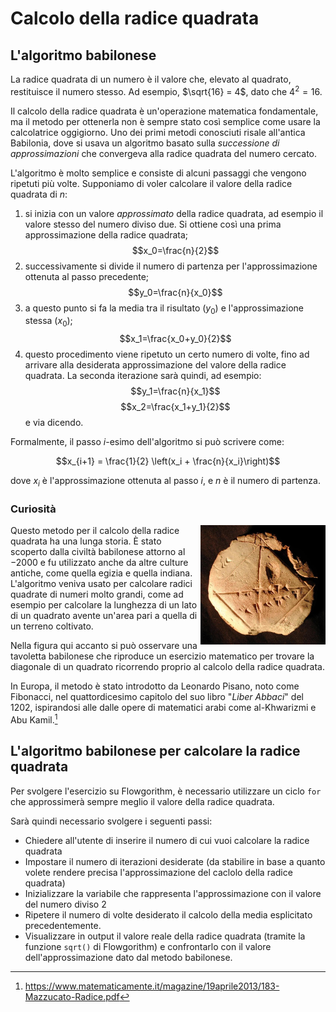 # Calcolo della radice quadrata

## L'algoritmo babilonese

La radice quadrata di un numero è il valore che, elevato al quadrato, restituisce il numero stesso. Ad esempio, $\sqrt{16} = 4$, dato che $4^2=16$.

Il calcolo della radice quadrata è un'operazione matematica fondamentale, ma il metodo per ottenerla non è sempre stato così semplice come usare la calcolatrice oggigiorno. Uno dei primi metodi conosciuti risale all'antica Babilonia, dove si usava un algoritmo basato sulla _successione di approssimazioni_ che convergeva alla radice quadrata del numero cercato.

L'algoritmo è molto semplice e consiste di alcuni passaggi che vengono ripetuti più volte. Supponiamo di voler calcolare il valore della radice quadrata di $n$:

1. si inizia con un valore _approssimato_ della radice quadrata, ad esempio il valore stesso del numero diviso due. Si ottiene così una prima approssimazione della radice quadrata; $$x_0=\frac{n}{2}$$
2. successivamente si divide il numero di partenza per l'approssimazione ottenuta al passo precedente; $$y_0=\frac{n}{x_0}$$
3. a questo punto si fa la media tra il risultato ($y_0$) e l'approssimazione stessa ($x_0$); $$x_1=\frac{x_0+y_0}{2}$$
4. questo procedimento viene ripetuto un certo numero di volte, fino ad arrivare alla desiderata approssimazione del valore della radice quadrata. La seconda iterazione sarà quindi, ad esempio: $$y_1=\frac{n}{x_1}$$ $$x_2=\frac{x_1+y_1}{2}$$ e via dicendo.

Formalmente, il passo _i_-esimo dell'algoritmo si può scrivere come:

$$x_{i+1} = \frac{1}{2} \left(x_i + \frac{n}{x_i}\right)$$

dove $x_i$ è l'approssimazione ottenuta al passo $i$, e $n$ è il numero di partenza.

### Curiosità

<img align="right" width="200px" alt="Tavoletta babilonese" src="/media/tavoletta-babilonese.jpeg">

Questo metodo per il calcolo della radice quadrata ha una lunga storia. È stato scoperto dalla civiltà babilonese attorno al $-2000$ e fu utilizzato anche da altre culture antiche, come quella egizia e quella indiana. L'algoritmo veniva usato per calcolare radici quadrate di numeri molto grandi, come ad esempio per calcolare la lunghezza di un lato di un quadrato avente un'area pari a quella di un terreno coltivato.

Nella figura qui accanto si può osservare una tavoletta babilonese che riproduce un esercizio matematico per trovare la diagonale di un quadrato ricorrendo proprio al calcolo della radice quadrata.

In Europa, il metodo è stato introdotto da Leonardo Pisano, noto come Fibonacci, nel quattordicesimo capitolo del suo libro "_Liber Abbaci_" del 1202, ispirandosi alle dalle opere di matematici arabi come al-Khwarizmi e Abu Kamil.[^1]

## L'algoritmo babilonese per calcolare la radice quadrata

Per svolgere l'esercizio su Flowgorithm, è necessario utilizzare un ciclo `for` che approssimerà sempre meglio il valore della radice quadrata.

Sarà quindi necessario svolgere i seguenti passi:

* Chiedere all'utente di inserire il numero di cui vuoi calcolare la radice quadrata
* Impostare il numero di iterazioni desiderate (da stabilire in base a quanto volete rendere precisa l'approssimazione del caclolo della radice quadrata)
* Inizializzare la variabile che rappresenta l'approssimazione con il valore del numero diviso 2
* Ripetere il numero di volte desiderato il calcolo della media esplicitato precedentemente.
* Visualizzare in output il valore reale della radice quadrata (tramite la funzione `sqrt()` di Flowgorithm) e confrontarlo con il valore dell'approssimazione dato dal metodo babilonese.

[^1]: https://www.matematicamente.it/magazine/19aprile2013/183-Mazzucato-Radice.pdf